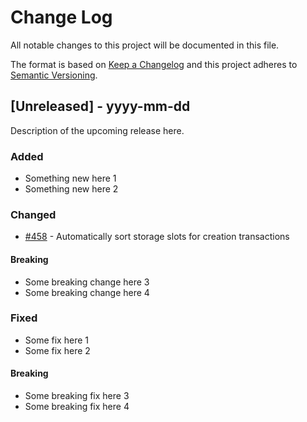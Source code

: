 # Change Log
All notable changes to this project will be documented in this file.

The format is based on [Keep a Changelog](http://keepachangelog.com/)
and this project adheres to [Semantic Versioning](http://semver.org/).

## [Unreleased] - yyyy-mm-dd

Description of the upcoming release here.

### Added

- Something new here 1
- Something new here 2

### Changed

- [#458](https://github.com/FuelLabs/fuel-vm/pull/458) - Automatically sort storage slots for creation transactions

#### Breaking
- Some breaking change here 3
- Some breaking change here 4

### Fixed

- Some fix here 1
- Some fix here 2

#### Breaking
- Some breaking fix here 3
- Some breaking fix here 4
